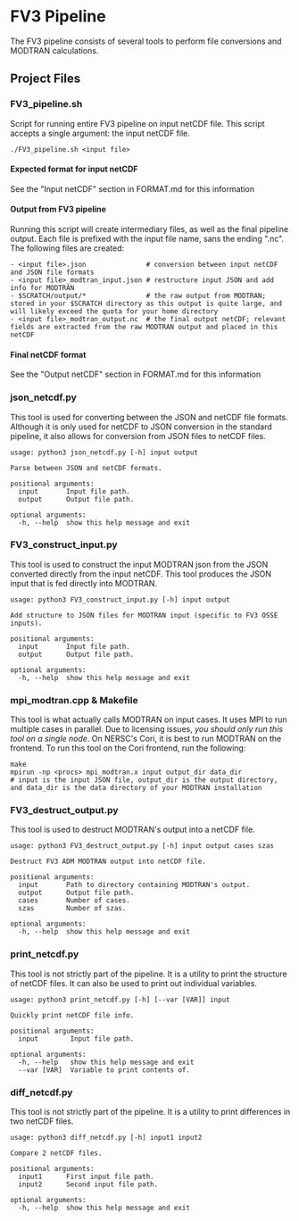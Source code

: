 # FV3 Pipeline
The FV3 pipeline consists of several tools to perform file conversions and MODTRAN calculations.

## Project Files
### FV3_pipeline.sh
Script for running entire FV3 pipeline on input netCDF file. This script accepts a single argument: the input netCDF file.
```
./FV3_pipeline.sh <input file>
```
#### Expected format for input netCDF
See the "Input netCDF" section in FORMAT.md for this information

#### Output from FV3 pipeline
Running this script will create intermediary files, as well as the final pipeline output. Each file is prefixed with the input file name, sans the ending ".nc".
The following files are created:
```
- <input file>.json               # conversion between input netCDF and JSON file formats
- <input file>_modtran_input.json # restructure input JSON and add info for MODTRAN
- $SCRATCH/output/*               # the raw output from MODTRAN; stored in your $SCRATCH directory as this output is quite large, and will likely exceed the quota for your home directory
- <input file>_modtran_output.nc  # the final output netCDF; relevant fields are extracted from the raw MODTRAN output and placed in this netCDF
```

#### Final netCDF format
See the "Output netCDF" section in FORMAT.md for this information

### json_netcdf.py
This tool is used for converting between the JSON and netCDF file formats. Although it is only used for netCDF to JSON conversion in the standard pipeline, it also allows for conversion from JSON files to netCDF files.
```
usage: python3 json_netcdf.py [-h] input output

Parse between JSON and netCDF formats.

positional arguments:
  input       Input file path.
  output      Output file path.

optional arguments:
  -h, --help  show this help message and exit
```

### FV3_construct_input.py
This tool is used to construct the input MODTRAN json from the JSON converted directly from the input netCDF. This tool produces the JSON input that is fed directly into MODTRAN.
```
usage: python3 FV3_construct_input.py [-h] input output

Add structure to JSON files for MODTRAN input (specific to FV3 OSSE inputs).

positional arguments:
  input       Input file path.
  output      Output file path.

optional arguments:
  -h, --help  show this help message and exit
```

### mpi_modtran.cpp & Makefile
This tool is what actually calls MODTRAN on input cases. It uses MPI to run multiple cases in parallel.
Due to licensing issues, *you should only run this tool on a single node*. On NERSC's Cori, it is best to run MODTRAN on the frontend.
To run this tool on the Cori frontend, run the following:
```
make
mpirun -np <procs> mpi_modtran.x input output_dir data_dir
# input is the input JSON file, output_dir is the output directory, and data_dir is the data directory of your MODTRAN installation
```

### FV3_destruct_output.py
This tool is used to destruct MODTRAN's output into a netCDF file.
```
usage: python3 FV3_destruct_output.py [-h] input output cases szas

Destruct FV3 ADM MODTRAN output into netCDF file.

positional arguments:
  input       Path to directory containing MODTRAN's output.
  output      Output file path.
  cases       Number of cases.
  szas        Number of szas.

optional arguments:
  -h, --help  show this help message and exit
```

### print_netcdf.py
This tool is not strictly part of the pipeline. It is a utility to print the structure of netCDF files. It can also be used to print out individual variables.
```
usage: python3 print_netcdf.py [-h] [--var [VAR]] input

Quickly print netCDF file info.

positional arguments:
  input        Input file path.

optional arguments:
  -h, --help   show this help message and exit
  --var [VAR]  Variable to print contents of.
```

### diff_netcdf.py
This tool is not strictly part of the pipeline. It is a utility to print differences in two netCDF files.
```
usage: python3 diff_netcdf.py [-h] input1 input2

Compare 2 netCDF files.

positional arguments:
  input1      First input file path.
  input2      Second input file path.

optional arguments:
  -h, --help  show this help message and exit
```
